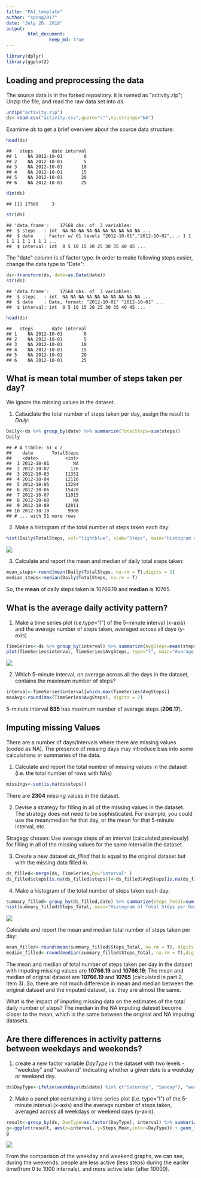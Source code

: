 ```yaml
---
title: "PA1_template"
author: "spong2017"
date: "July 20, 2018"
output:  
        html_document: 
                keep_md: true
---
```




```r
library(dplyr)
library(ggplot2)
```

## Loading and preprocessing the data

The source data is in the forked repository. it is named as "activity.zip"; Unzip the file, and read the raw data set into *ds*.


```r
unzip("activity.zip")
ds<-read.csv("activity.csv",quote="\"",na.strings="NA")
```
Examime *ds* to get a brief overview about the source data structure:


```r
head(ds)
```

```
##   steps       date interval
## 1    NA 2012-10-01        0
## 2    NA 2012-10-01        5
## 3    NA 2012-10-01       10
## 4    NA 2012-10-01       15
## 5    NA 2012-10-01       20
## 6    NA 2012-10-01       25
```

```r
dim(ds)
```

```
## [1] 17568     3
```

```r
str(ds)
```

```
## 'data.frame':	17568 obs. of  3 variables:
##  $ steps   : int  NA NA NA NA NA NA NA NA NA NA ...
##  $ date    : Factor w/ 61 levels "2012-10-01","2012-10-02",..: 1 1 1 1 1 1 1 1 1 1 ...
##  $ interval: int  0 5 10 15 20 25 30 35 40 45 ...
```
The "date" column is of factor type. In order to make following steps easier, change the data type to "Date":


```r
ds<-transform(ds, date=as.Date(date))
str(ds)
```

```
## 'data.frame':	17568 obs. of  3 variables:
##  $ steps   : int  NA NA NA NA NA NA NA NA NA NA ...
##  $ date    : Date, format: "2012-10-01" "2012-10-01" ...
##  $ interval: int  0 5 10 15 20 25 30 35 40 45 ...
```

```r
head(ds)
```

```
##   steps       date interval
## 1    NA 2012-10-01        0
## 2    NA 2012-10-01        5
## 3    NA 2012-10-01       10
## 4    NA 2012-10-01       15
## 5    NA 2012-10-01       20
## 6    NA 2012-10-01       25
```


## What is mean total mumber of steps taken per day?
We ignore the missing values in the dataset.

1. Calsuclate the total number of steps taken per day, assign the result to *Daily*:

```r
Daily<-ds %>% group_by(date) %>% summarize(TotalSteps=sum(steps))
Daily
```

```
## # A tibble: 61 x 2
##    date       TotalSteps
##    <date>          <int>
##  1 2012-10-01         NA
##  2 2012-10-02        126
##  3 2012-10-03      11352
##  4 2012-10-04      12116
##  5 2012-10-05      13294
##  6 2012-10-06      15420
##  7 2012-10-07      11015
##  8 2012-10-08         NA
##  9 2012-10-09      12811
## 10 2012-10-10       9900
## # ... with 51 more rows
```
2. Make a histogram of the total number of steps taken each day:

```r
hist(Daily$TotalSteps, col="lightblue", xlab="Steps", main="Histogram of Total Steps per Day")
```

![](figure/histogram_total_steps_per_day-1.png)<!-- -->

3. Calculate and report the mean and median of daily total steps taken:

```r
mean_steps<-round(mean(Daily$TotalSteps, na.rm = T),digits = 2)
median_steps<-median(Daily$TotalSteps, na.rm = T)
```
So, the **mean** of daily steps taken is 10766.19 and **median** is 10765.

## What is the average daily activity pattern?
1. Make a time series plot (i.e.type="l") of the 5-minute interval (x-axis) and the average number of steps taken, averaged across all days (y-axis)

```r
TimeSeries<-ds %>% group_by(interval) %>% summarize(AvgSteps=mean(steps, na.rm=T))
plot(TimeSeries$interval, TimeSeries$AvgSteps, type="l", main="Average Steps by Intervals", xlab="5-minute Intervals", ylab="Average Steps Taken", col="blue")
```

![](figure/average_steps_by_interval-1.png)<!-- -->

2. Which 5-minute interval, on average across all the days in the dataset, contains the maximum number of steps?

```r
interval<-TimeSeries$interval[which.max(TimeSeries$AvgSteps)]
maxAvg<-round(max(TimeSeries$AvgSteps), digits = 2)
```
5-minute interval **835** has maximum number of average steps (**206.17**).

## Imputing missing Values
There are a number of days/intervals where there are missing values (coded as NA). The presence of missing days may introduce bias into some calculations or summaries of the data.

1. Calculate and report the total number of missing values in the dataset (i.e. the total number of rows with NAs)

```r
missings<-sum(is.na(ds$steps))
```
There are **2304** missing values in the dataset.

2. Devise a strategy for filling in all of the missing values in the dataset. The strategy does not need to be sophisticated. For example, you could use the mean/median for that day, or the mean for that 5-minute interval, etc.

Stragegy chosen: Use average steps of an interval (calculated previously) for filling in all of the missing values for the same interval in the dataset. 

3. Create a new dataset *ds_filled* that is equal to the original dataset but with the missing data filled in.

```r
ds_filled<-merge(ds, TimeSeries,by="interval" )
ds_filled$steps[is.na(ds_filled$steps)]<-ds_filled$AvgSteps[is.na(ds_filled$steps)]
```

4. Make a histogram of the total number of steps taken each day: 

```r
summary_filled<-group_by(ds_filled,date) %>% summarize(Steps_Total=sum(steps), Steps_Mean=mean(steps), Steps_Median=median(steps))
hist(summary_filled$Steps_Total, main="Histogram of Total Steps per Day (NA filled in)", xlab="Steps", col="lightblue")
```

![](figure/histogram_of_total_steps_per_day_NA_filled-1.png)<!-- -->

Calculate and report the mean and median total number of steps taken per day:

```r
mean_filled<-round(mean(summary_filled$Steps_Total, na.rm = T), digits = 2)
median_filled<-round(median(summary_filled$Steps_Total, na.rm = T),digits=2)
```
The mean and median of total number of steps taken per day in the dataset with imputing missing values are **10766.19** and **10766.19**; The mean and median of original dataset are **10766.19** and **10765** (calculated in part 2, item 3). So, there are not much difference in mean and median between the original dataset and the imputed dataset, i.e. they are almost the same.

What is the impact of imputing missing data on the estimates of the total daily number of steps?
The median in the NA imputing dateset become closer to the mean, which is the same between the original and NA imputing datasets.


## Are there differences in activity patterns between weekdays and weekends?
1. create a new factor variable *DayType* in the dataset with two levels - "weekday" and "weekend" indicating whether a given date is a weekday or weekend day.

```r
ds$DayType<-ifelse(weekdays(ds$date) %in% c("Saturday", "Sunday"), "weekend","weekday")
```

2. Make a panel plot containing a time series plot (i.e. type="l") of the 5-minute interval (x-axis) and the average number of steps taken, averaged across all weekdays or weekend days (y-axis).

```r
result<-group_by(ds, DayType=as.factor(DayType), interval) %>% summarize(Steps_Mean=mean(steps, na.rm = T))
g<-ggplot(result, aes(x=interval, y=Steps_Mean,color=DayType)) + geom_line() + facet_grid(DayType ~ .) +theme_bw()+theme(legend.position = "none")+xlab("Interval")+ylab("Mean of Steps")
g
```

![](figure/aggregate_by_interval_and_DayType-1.png)<!-- -->

From the comparison of the weekday and weekend graphs, we can see, during the weekends, people are less active (less steps) during the eariler time(from 0 to 1000 intervals), and more active later (after 10000).
